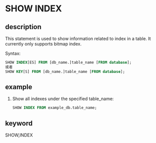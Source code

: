 # SHOW INDEX

## description

This statement is used to show information related to index in a table. It currently only supports bitmap index.

Syntax:

```sql
SHOW INDEX[ES] FROM [db_name.]table_name [FROM database];
或者
SHOW KEY[S] FROM [db_name.]table_name [FROM database];
```

## example

1. Show all indexes under the specified table_name:

    ```sql
    SHOW INDEX FROM example_db.table_name;
    ```

## keyword

SHOW,INDEX
